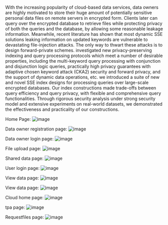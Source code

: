 With the increasing popularity of cloud-based data services, data owners are highly motivated to store their huge amount of potentially sensitive personal data files on remote servers in encrypted form.
Clients later can query over the encrypted database to retrieve files while protecting privacy of both the queries and the database, by allowing some reasonable leakage information. 
 Meanwhile, recent literature has shown that most dynamic SSE solutions leaking information on updated keywords are vulnerable to devastating file-injection attacks. 
The only way to thwart these attacks is to design forward-private schemes. 
investigated new privacy-preserving indexing and query processing protocols which meet a number of desirable properties, including the multi-keyword query processing with conjunction and disjunction logic queries,
practically high privacy guarantees with adaptive chosen keyword attack (CKA2) security and forward privacy, and the support of dynamic data operations, etc. 
we introduced a suite of new and novel SSE index designs for processing queries over large-scale encrypted databases. 
Our index constructions made trade-offs between query efficiency and query privacy, with flexible and comprehensive query functionalities. 
Through rigorous security analysis under strong security model and extensive experiments on real-world datasets, we demonstrated the effectiveness and practicality of our constructions.

Home Page:
    ![image](https://github.com/Sharwalesneha/Privacy-preserving-Indexing-and-Query-Processing-for-Secure-Dynamic-Cloud-Storage/assets/163988286/b9ccc577-e441-4b52-b009-ff44015cd450)

Data owner registration page:
    ![image](https://github.com/Sharwalesneha/Privacy-preserving-Indexing-and-Query-Processing-for-Secure-Dynamic-Cloud-Storage/assets/163988286/669a0137-7f11-43e1-8c97-99c68674091b)

Data owner login page:
    ![image](https://github.com/Sharwalesneha/Privacy-preserving-Indexing-and-Query-Processing-for-Secure-Dynamic-Cloud-Storage/assets/163988286/b103693c-9509-4a9d-aaf2-a0b40aaaf31e)

File upload page:
![image](https://github.com/Sharwalesneha/Privacy-preserving-Indexing-and-Query-Processing-for-Secure-Dynamic-Cloud-Storage/assets/163988286/ac4655f0-e9ae-4c0b-94f4-45c4989adc2d)

Shared data page: 
![image](https://github.com/Sharwalesneha/Privacy-preserving-Indexing-and-Query-Processing-for-Secure-Dynamic-Cloud-Storage/assets/163988286/8e619499-cbdd-443a-bcd7-3b283bef8434)

User login page:
![image](https://github.com/Sharwalesneha/Privacy-preserving-Indexing-and-Query-Processing-for-Secure-Dynamic-Cloud-Storage/assets/163988286/8e6a2271-28c9-4db4-b838-a36c89000d44)

View data page:
![image](https://github.com/Sharwalesneha/Privacy-preserving-Indexing-and-Query-Processing-for-Secure-Dynamic-Cloud-Storage/assets/163988286/e5920aaa-89d0-4fa0-b4b7-0053c845d78e)

View data page:
![image](https://github.com/Sharwalesneha/Privacy-preserving-Indexing-and-Query-Processing-for-Secure-Dynamic-Cloud-Storage/assets/163988286/7bf69871-1b59-4e7c-8483-2e3df0fccdfe)

Cloud home page:
![image](https://github.com/Sharwalesneha/Privacy-preserving-Indexing-and-Query-Processing-for-Secure-Dynamic-Cloud-Storage/assets/163988286/48295407-bd99-407f-9e22-82aae429ad5d)

tpa page:
![image](https://github.com/Sharwalesneha/Privacy-preserving-Indexing-and-Query-Processing-for-Secure-Dynamic-Cloud-Storage/assets/163988286/6877e56d-1ba2-46bb-9887-d3c09601811a)

Requestfiles page:
![image](https://github.com/Sharwalesneha/Privacy-preserving-Indexing-and-Query-Processing-for-Secure-Dynamic-Cloud-Storage/assets/163988286/915ed006-daa6-445c-843f-f00a7728a33f)
